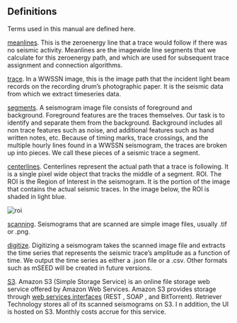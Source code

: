 ## Definitions

Terms used in this manual are defined here.

<u>meanlines</u>. This is the zeroenergy
line that a trace would follow if there was no seismic
activity. Meanlines are the imagewide
line segments that we calculate for this zeroenergy
path, and which are used for subsequent trace assignment and connection algorithms.

<u>trace</u>. In a WWSSN image, this is the image path that the incident light beam records on the
recording drum’s photographic paper. It is the seismic data from which we extract timeseries
data.

<u>segments</u>. A seismogram image file consists of foreground and background. Foreground
features are the traces themselves. Our task is to identify and separate them from the
background. Background includes all non trace features such as noise, and additional features
such as hand written notes, etc. Because of timing marks, trace crossings, and the multiple
hourly lines found in a WWSSN seismogram, the traces are broken up into pieces. We call
these pieces of a seismic trace a segment.

<u>centerlines</u>. Centerlines represent the actual path that a trace is following. It is a single pixel
wide object that tracks the middle of a segment.
ROI. The ROI is the Region of Interest in the seismogram. It is the portion of the image that
contains the actual seismic traces. In the image below, the ROI is shaded in light blue.

![roi](../images/roi.jpg)

<u>scanning</u>. Seismograms that are scanned are simple image files, usually .tif or .png.

<u>digitize</u>. Digitizing a seismogram takes the scanned image file and extracts the time series that
represents the seismic trace’s amplitude as a function of time. We output the time series as
either a .json file or a .csv. Other formats such as mSEED will be created in future versions.

<u>S3</u>. Amazon S3 (Simple Storage Service) is an online file storage web service offered by
Amazon Web Services. Amazon S3 provides storage through <a href="https://en.wikipedia.org/wiki/Amazon_S3">web services interfaces</a> (REST ,
SOAP , and BitTorrent). Retriever Technology stores all of its scanned seismograms on S3. I n
addition, the UI is hosted on S3. Monthly costs accrue for this service.